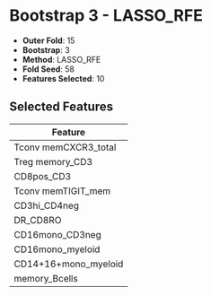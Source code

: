 # Bootstrap 3 - LASSO_RFE

- **Outer Fold**: 15
- **Bootstrap**: 3
- **Method**: LASSO_RFE
- **Fold Seed**: 58
- **Features Selected**: 10

## Selected Features

| Feature |
|---------|
| Tconv memCXCR3_total |
| Treg memory_CD3 |
| CD8pos_CD3 |
| Tconv memTIGIT_mem |
| CD3hi_CD4neg |
| DR_CD8RO |
| CD16mono_CD3neg |
| CD16mono_myeloid |
| CD14+16+mono_myeloid |
| memory_Bcells |
